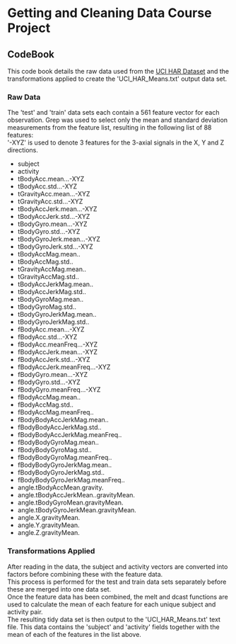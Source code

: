 # Getting and Cleaning Data Course Project
## CodeBook
This code book details the raw data used from the [UCI HAR Dataset](http://archive.ics.uci.edu/ml/datasets/Human+Activity+Recognition+Using+Smartphones) and the transformations applied to create the 'UCI_HAR_Means.txt' output data set.

### Raw Data
The 'test' and 'train' data sets each contain a 561 feature vector for each observation. Grep was used to select only the mean and standard deviation measurements from the feature list, resulting in the following list of 88 features:  
'-XYZ' is used to denote 3 features for the 3-axial signals in the X, Y and Z directions.  
* subject  
* activity  
* tBodyAcc.mean...-XYZ  
* tBodyAcc.std...-XYZ  
* tGravityAcc.mean...-XYZ  
* tGravityAcc.std...-XYZ  
* tBodyAccJerk.mean...-XYZ  
* tBodyAccJerk.std...-XYZ  
* tBodyGyro.mean...-XYZ  
* tBodyGyro.std...-XYZ  
* tBodyGyroJerk.mean...-XYZ  
* tBodyGyroJerk.std...-XYZ  
* tBodyAccMag.mean..  
* tBodyAccMag.std..  
* tGravityAccMag.mean..  
* tGravityAccMag.std..  
* tBodyAccJerkMag.mean..  
* tBodyAccJerkMag.std..  
* tBodyGyroMag.mean..  
* tBodyGyroMag.std..  
* tBodyGyroJerkMag.mean..  
* tBodyGyroJerkMag.std..  
* fBodyAcc.mean...-XYZ  
* fBodyAcc.std...-XYZ  
* fBodyAcc.meanFreq...-XYZ  
* fBodyAccJerk.mean...-XYZ  
* fBodyAccJerk.std...-XYZ  
* fBodyAccJerk.meanFreq...-XYZ  
* fBodyGyro.mean...-XYZ  
* fBodyGyro.std...-XYZ  
* fBodyGyro.meanFreq...-XYZ  
* fBodyAccMag.mean..  
* fBodyAccMag.std..  
* fBodyAccMag.meanFreq..  
* fBodyBodyAccJerkMag.mean..  
* fBodyBodyAccJerkMag.std..  
* fBodyBodyAccJerkMag.meanFreq..  
* fBodyBodyGyroMag.mean..  
* fBodyBodyGyroMag.std..  
* fBodyBodyGyroMag.meanFreq..  
* fBodyBodyGyroJerkMag.mean..  
* fBodyBodyGyroJerkMag.std..  
* fBodyBodyGyroJerkMag.meanFreq..  
* angle.tBodyAccMean.gravity.  
* angle.tBodyAccJerkMean..gravityMean.  
* angle.tBodyGyroMean.gravityMean.  
* angle.tBodyGyroJerkMean.gravityMean.  
* angle.X.gravityMean.  
* angle.Y.gravityMean.  
* angle.Z.gravityMean.  

### Transformations Applied
After reading in the data, the subject and activity vectors are converted into factors before combining these with the feature data.  
This process is performed for the test and train data sets separately before these are merged into one data set.  
Once the feature data has been combined, the melt and dcast functions are used to calculate the mean of each feature for each unique subject and activity pair.  
The resulting tidy data set is then output to the 'UCI_HAR_Means.txt' text file. This data contains the 'subject' and 'activity' fields together with the mean of each of the features in the list above.
